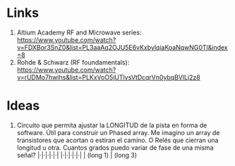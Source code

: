 # Links
1. Altium Academy RF and Microwave series: https://www.youtube.com/watch?v=FDXBor3SnZ0&list=PL3aaAq2OJU5E6vKxbylqiaKoaNqwNG0Tl&index=8
2. Rohde & Schwarz (RF foundamentals): https://www.youtube.com/watch?v=rUDMo7hwihs&list=PLKxVoO5jUTlvsVtDcqrVn0ybqBVlLj2z8


# Ideas
1. Circuito que permita ajustar la LONGITUD de la pista en forma de software.
   Útil para construir un Phased array.
   Me imagino un array de transistores que acortan o estiran el camino. O Relés que cierran una longitud u otra.
   Cuantos grados puedo variar de fase de una misma señal?
   |·|·|·|·|·|     |·|·|·|·|·|
    |  (long 1)         | (long 3)
